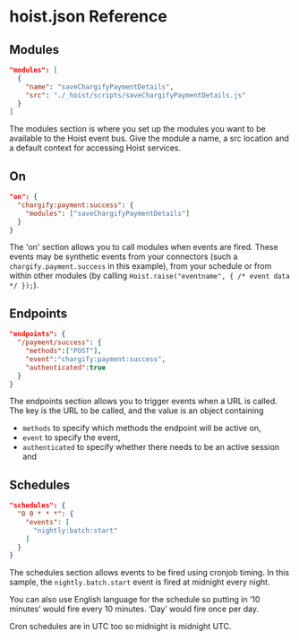 # hoist.json Reference

## Modules

```json
"modules": [
  {
    "name": "saveChargifyPaymentDetails",
    "src": "./_hoist/scripts/saveChargifyPaymentDetails.js"
  }
]
```

The modules section is where you set up the modules you want to be available to the Hoist event bus. Give the module a name, a src location and a default context for accessing Hoist services.

## On

```json
"on": {
  "chargify:payment:success": {
    "modules": ["saveChargifyPaymentDetails"]
  }
}
```

The 'on' section allows you to call modules when events are fired. These events may be synthetic events from your connectors (such a `chargify.payment.success` in this example), from your schedule or from within other modules (by calling `Hoist.raise("eventname", { /* event data */ });`).

## Endpoints

```json
"endpoints": {
  "/payment/success": {
    "methods":["POST"],
    "event":"chargify:payment:success",
    "authenticated":true
  }
}
```

The endpoints section allows you to trigger events when a URL is called. The key is the URL to be called, and the value is an object containing 

- `methods` to specify which methods the endpoint will be active on, 
- `event` to specify the event, 
- `authenticated` to specify whether there needs to be an active session and

## Schedules

```json
"schedules": {
  "0 0 * * *": {
    "events": [
      "nightly:batch:start"
    ]
  }
}
```

The schedules section allows events to be fired using cronjob timing. In this sample, the `nightly.batch.start` event is fired at midnight every night.

You can also use English language for the schedule so putting in ‘10 minutes’ would fire every 10 minutes. ‘Day’ would fire once per day.

Cron schedules are in UTC too so midnight is midnight UTC.
